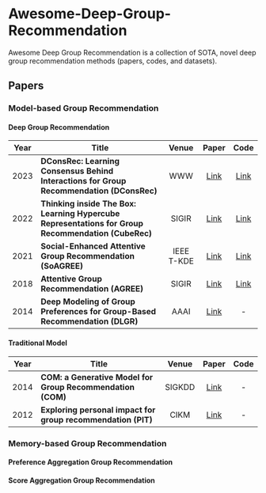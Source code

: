 # Awesome-Deep-Group-Recommendation
Awesome Deep Group Recommendation is a collection of SOTA, novel deep group recommendation methods (papers, codes, and datasets).
## Papers


### Model-based Group Recommendation
#### Deep Group Recommendation
| Year | Title                                                                                              |   Venue    |                                   Paper                                   |                                  Code                                  |
|------|----------------------------------------------------------------------------------------------------|:----------:|:-------------------------------------------------------------------------:|:----------------------------------------------------------------------:|
| 2023 | **DConsRec: Learning Consensus Behind Interactions for Group Recommendation (DConsRec)**           |    WWW     |               [Link](https://arxiv.org/pdf/2302.03555.pdf)                |           [Link](https://github.com/FDUDSDE/WWW2023ConsRec)            |
| 2022 | **Thinking inside The Box: Learning Hypercube Representations for Group Recommendation (CubeRec)** |   SIGIR    | [Link](https://arxiv.org/pdf/2204.02592.pdf) |              [Link](https://github.com/jinglong0407/CubeRec)              |
| 2021 | **Social-Enhanced Attentive Group Recommendation (SoAGREE)**                                       | IEEE T-KDE | [Link](http://staff.ustc.edu.cn/~hexn/papers/tkde19-social-group-rec.pdf) |              [Link](https://github.com/caoda0721/SoAGREE)              |
| 2018 | **Attentive Group Recommendation (AGREE)**                                                         |   SIGIR    |     [Link](http://staff.ustc.edu.cn/~hexn/papers/sigir18-groupRS.pdf)     | [Link](hhttps://github.com/LianHaiMiao/Attentive-Group-Recommendation) |
| 2014 | **Deep Modeling of Group Preferences for Group-Based Recommendation (DLGR)**                       |    AAAI    |                                 [Link](https://ojs.aaai.org/index.php/AAAI/article/view/9007)                                  |                                   -                                    |

#### Traditional Model
| Year | Title                                                        | Venue  |                            Paper                             | Code |
|------|--------------------------------------------------------------|:------:| :----------------------------------------------------------: |:----:|
| 2014 | **COM: a Generative Model for Group Recommendation (COM)**   | SIGKDD | [Link](https://dl.acm.org/doi/10.1145/2623330.2623616) |  -   |
| 2012 | **Exploring personal impact for group recommendation (PIT)** |  CIKM  | [Link](https://dl.acm.org/doi/abs/10.1145/2396761.2396848) |  -   |


### Memory-based Group Recommendation

#### Preference Aggregation Group Recommendation


#### Score Aggregation Group Recommendation

